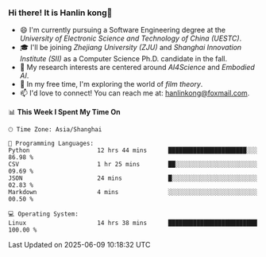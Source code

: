 ### Hi there! It is Hanlin kong👋

<!--
**MikeGoblin/MikeGoblin** is a ✨ _special_ ✨ repository because its `README.md` (this file) appears on your GitHub profile.

Here are some ideas to get you started:

- 🔭 I’m currently working on ...
- 🌱 I’m currently learning ...
- 👯 I’m looking to collaborate on ...
- 🤔 I’m looking for help with ...
- 💬 Ask me about ...
- 📫 How to reach me: ...
- 😄 Pronouns: ...
- ⚡ Fun fact: ...
-->
- 😄 I'm currently pursuing a Software Engineering degree at the *University of Electronic Science and Technology of China (UESTC)*.
- 🎓 I'll be joining *Zhejiang University (ZJU)* and *Shanghai Innovation Institute (SII)* as a Computer Science Ph.D. candidate in the fall.
- 🔭 My research interests are centered around *AI4Science* and *Embodied AI*. 
- 🌱 In my free time, I'm exploring the world of *film theory*.
- 📫 I'd love to connect! You can reach me at: [hanlinkong@foxmail.com](mailto:hanlinkong@foxmail.com).

<!--START_SECTION:waka-->
📊 **This Week I Spent My Time On** 

```text
🕑︎ Time Zone: Asia/Shanghai

💬 Programming Languages: 
Python                   12 hrs 44 mins      ██████████████████████░░░   86.98 % 
CSV                      1 hr 25 mins        ██░░░░░░░░░░░░░░░░░░░░░░░   09.69 % 
JSON                     24 mins             █░░░░░░░░░░░░░░░░░░░░░░░░   02.83 % 
Markdown                 4 mins              ░░░░░░░░░░░░░░░░░░░░░░░░░   00.50 % 

💻 Operating System: 
Linux                    14 hrs 38 mins      █████████████████████████   100.00 % 
```


 Last Updated on 2025-06-09 10:18:32 UTC
<!--END_SECTION:waka-->
